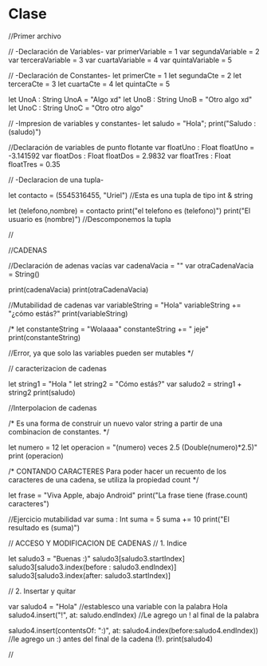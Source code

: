 # Clase

//Primer archivo 

// -Declaración de Variables-
var primerVariable = 1
var segundaVariable = 2
var terceraVariable = 3
var cuartaVariable = 4
var quintaVariable = 5

// -Declaración de Constantes-
let primerCte = 1
let segundaCte = 2
let terceraCte = 3
let cuartaCte = 4
let quintaCte = 5

let UnoA : String
UnoA = "Algo xd"
let UnoB : String
UnoB = "Otro algo xd"
let UnoC : String
UnoC = "Otro otro algo"

// -Impresion de variables y constantes-
let saludo = "Hola"; print("Saludo : \(saludo)")

//Declaración de variables de punto flotante
var floatUno : Float
floatUno = -3.141592
var floatDos : Float
floatDos = 2.9832
var floatTres : Float
floatTres = 0.35

// -Declaracion de una tupla-

let contacto = (5545316455, "Uriel")
//Esta es una tupla de tipo int & string

let (telefono,nombre) = contacto
print("el telefono es \(telefono)")
print("El usuario es \(nombre)")
//Descomponemos la tupla

//                           

//CADENAS

//Declaración de adenas vacías
var cadenaVacia = ""
var otraCadenaVacia = String()

print(cadenaVacia)
print(otraCadenaVacia)

//Mutabilidad de cadenas
var variableString = "Hola"
variableString += "¿cómo estás?"
print(variableString)

/*
let constanteString = "Wolaaaa"
constanteString += " jeje"
print(constanteString)

//Error, ya que solo las variables pueden ser mutables
 */

// caracterizacion de cadenas

let string1 = "Hola "
let string2 = "Cómo estás?"
var saludo2 = string1 + string2
print(saludo)

//Interpolacion de cadenas

/*
 Es una forma de construir un nuevo valor string a partir
 de una combinacion de constantes.
 */

let numero = 12
let operacion = "\(numero) veces 2.5 \(Double(numero)*2.5)"
print (operacion)

/* CONTANDO CARACTERES
 Para poder hacer un recuento de los caracteres de una cadena, se utiliza la propiedad count
 */

let frase = "Viva Apple, abajo Android"
print("La frase tiene \(frase.count) caracteres")


//Ejercicio mutabilidad
var suma : Int
suma = 5
suma += 10
print("El resultado es \(suma)")

//  ACCESO Y MODIFICACION DE CADENAS
 // 1. Indice

let saludo3 = "Buenas :)"
saludo3[saludo3.startIndex]
saludo3[saludo3.index(before : saludo3.endIndex)]
saludo3[saludo3.index(after: saludo3.startIndex)]

// 2. Insertar y quitar

var saludo4 = "Hola" //establesco una variable con la palabra Hola
saludo4.insert("!", at: saludo.endIndex) //Le agrego un ! al final de la palabra

saludo4.insert(contentsOf: ":)", at: saludo4.index(before:saludo4.endIndex)) //le agrego un :) antes del final de la cadena (!).
print(saludo4)

//     

